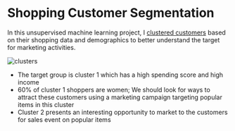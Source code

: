 # Shopping Customer Segmentation
In this unsupervised machine learning project, I [clustered customers](https://github.com/ndomah/Nilesh-Data-Portfolio/blob/main/Customer%20Segmentation%20%26%20Clustering/Shopping%20Customer%20Segmentation.ipynb) based on their shopping data and demographics to better understand the target for marketing activities. 

![clusters](https://github.com/ndomah/Nilesh-Data-Portfolio/blob/main/Customer%20Segmentation%20%26%20Clustering/clustering_bivaraiate.png)

- The target group is cluster 1 which has a high spending score and high income
- 60% of cluster 1 shoppers are women; We should look for ways to attract these customers using a marketing campaign targeting popular items in this cluster
- Cluster 2 presents an interesting opportunity to market to the customers for sales event on popular items
